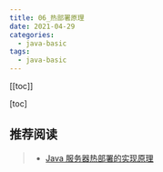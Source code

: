 ```yaml
---
title: 06_热部署原理
date: 2021-04-29
categories:
  - java-basic
tags:
  - java-basic
---
```


[[toc]]

[toc]

## 推荐阅读

> - [Java 服务器热部署的实现原理](https://blog.csdn.net/chenjie19891104/article/details/42807959)
